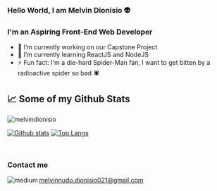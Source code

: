 ### Hello World, I am Melvin Dionisio 👽

### I'm an Aspiring Front-End Web Developer

<!---<img alt="medium" src= "https://img.shields.io/badge/Flutter-02569B?style=for-the-badge&logo=flutter&logoColor=white" />
-->

- 🔭 I’m currently working on our Capstone Project
- 🌱 I’m currently learning ReactJS and NodeJS
- ⚡ Fun fact: I'm a die-hard Spider-Man fan, I want to get bitten by a radioactive spider so bad 🕷️


## &#x1f4c8; Some of my Github Stats
<p align=left> <img src=https://komarev.com/ghpvc/?username=melvindionisio alt=melvindionisio /> </p>

[![Github stats](https://github-readme-stats.vercel.app/api?username=melvindionisio&show_icons=true&include_all_commits=true)](https://github.com/rajk3770/github-readme-stats)
[![Top Langs](https://github-readme-stats.vercel.app/api/top-langs/?username=melvindionisio&layout=compact)](https://github.com/rajk3770/github-readme-stats)


</br>

### Contact me

melvinnudo.dionisio021@gmail.com
<img align="left" alt="medium" src="https://img.shields.io/badge/Gmail-D14836?style=for-the-badge&logo=gmail&logoColor=white" />

<!--
## Hey 👋, This is Mark Anthony Estopace
[![Gmail Badge](https://img.shields.io/badge/-estopace.ma@gmail.com-c14438?style=flat&logo=Gmail&logoColor=white&link=mailto:estopace.ma@gmail.com)](mailto:estopace.ma@gmail.com) 
[![Linkedin Badge](https://img.shields.io/badge/-EstopaceMA-0072b1?style=flat&logo=Linkedin&logoColor=white&link=https://www.linkedin.com/in/mark-anthony-estopace-093145160/)](https://www.linkedin.com/in/mark-anthony-estopace-093145160/) 
[![Twitter Badge](https://img.shields.io/badge/-MA_Estopace-00acee?style=flat&logo=twitter&logoColor=white&link=https://twitter.com/MA_Estopace/)](https://www.twitter.com/MA_Estopace/) 
[![Github Badge](https://img.shields.io/badge/-EstopaceMA-grey?style=flat&logo=github&logoColor=white&link=https://github.com/EstopaceMA/)](https://www.github.com/EstopaceMA/) 
<p align='left'>
  I'm a graduate of Bachelor of Science in Information Technology. I am currently working as a Software Engineer and focusing more on Web Development and currently learning mobile development using react native and node for backend.
</p>
-->

<!--
### Back-End and BE Framework Experties

<p>
    <img src="https://img.shields.io/badge/php-%23777BB4.svg?&style=for-the-badge&logo=php&logoColor=white">
    <img src="https://img.shields.io/badge/node.js%20-%2343853D.svg?&style=for-the-badge&logo=node.js&logoColor=white">
    <img src="https://img.shields.io/badge/express.js%20-%23404d59.svg?&style=for-the-badge">
    <img src="https://img.shields.io/badge/laravel%20-%23FF2D20.svg?&style=for-the-badge&logo=laravel&logoColor=white">
    <img src="https://img.shields.io/badge/codeigniter%20-F05032.svg?&style=for-the-badge&logo=codeigniter&logoColor=white">
<p>

### Front-End and FE Framework Experties
<p>
    <img src = "https://img.shields.io/badge/html-%23239120.svg?&style=for-the-badge&logo=html5&logoColor=white"> 
    <img src = "https://img.shields.io/badge/css-%23239120.svg?&style=for-the-badge&logo=css3&logoColor=white">
    <img src="https://img.shields.io/badge/javascript-%23F7DF1E.svg?&style=for-the-badge&logo=javascript&logoColor=black">
    <img src="https://img.shields.io/badge/bootstrap%20-%23563D7C.svg?&style=for-the-badge&logo=bootstrap&logoColor=white">
    <img src="https://img.shields.io/badge/jquery%20-%230769AD.svg?&style=for-the-badge&logo=jquery&logoColor=white">
    <img src="https://img.shields.io/badge/react%20-%2320232a.svg?&style=for-the-badge&logo=react&logoColor=%2361DAFB">
    <img src="https://img.shields.io/badge/VueJS%20-4FC08D.svg?&style=for-the-badge&logo=vue.js&logoColor=white">
<p>


### Dev Tools
<p>
    <img src="https://img.shields.io/badge/Postman%20-FF6C37?logo=postman&logoColor=white&style=for-the-badge" />
    <img src="https://img.shields.io/badge/NPM%20-CB3837?logo=npm&logoColor=white&style=for-the-badge" />
    <img src="https://img.shields.io/badge/Yarn%20-2C8EBB?logo=yarn&logoColor=white&style=for-the-badge" />
    <img src="https://img.shields.io/badge/Git%20-F05032?logo=git&logoColor=white&style=for-the-badge" />
    <img src="https://img.shields.io/badge/github-%23100000.svg?&style=for-the-badge&logo=github&logoColor=white">
<p>
-->
<!--
**melvindionisio/melvindionisio** is a ✨ _special_ ✨ repository because its `README.md` (this file) appears on your GitHub profile.

Here are some ideas to get you started:

- 🔭 I’m currently working on ...
- 🌱 I’m currently learning ...
- 👯 I’m looking to collaborate on ...
- 🤔 I’m looking for help with ...
- 💬 Ask me about ...
- 📫 How to reach me: ...
- 😄 Pronouns: ...
- ⚡ Fun fact: ...
-->
